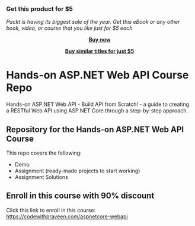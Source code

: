 
### Get this product for $5

<i>Packt is having its biggest sale of the year. Get this eBook or any other book, video, or course that you like just for $5 each</i>


<b><p align='center'>[Buy now](https://packt.link/9781803245102)</p></b>


<b><p align='center'>[Buy similar titles for just $5](https://subscription.packtpub.com/search)</p></b>


# Hands-on ASP.NET Web API Course Repo
Hands-on ASP.NET Web API - Build API from Scratch! - a guide to creating a RESTful Web API using ASP.NET Core through a step-by-step approach.

## Repository for the Hands-on ASP.NET Web API Course
This repo covers the following:
* Demo
* Assignment (ready-made projects to start working)
* Assignment Solutions

## Enroll in this course with 90% discount
Click this link to enroll in this course:
https://codewithpraveen.com/aspnetcore-webapi
